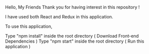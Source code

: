 Hello, My Friends Thank you for having interest in this repository !

I have used both React and Redux in this application.

To use this application,

Type "npm install" inside the root directory ( Download Front-end Dependencies )
Type "npm start" inside the root directory  ( Run this application )